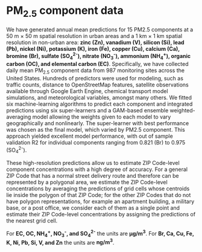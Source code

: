 # PM<sub>2.5</sub> component data

We have generated annual mean predictions for 15 PM2.5 components at a 50 m × 50 m spatial resolution in urban areas and a 1 km × 1 km spatial resolution in non-urban area: **zinc (Zn), vanadium (V), silicon (Si), lead (Pb), nickel (Ni), potassium (K), iron (Fe), copper (Cu), calcium (Ca), bromine (Br), sulfate (SO<sub>4</sub><sup>2-</sup>), nitrate (NO<sub>3</sub><sup>-</sup>), ammonium (NH<sub>4</sub><sup>+</sup>), organic carbon (OC), and elemental carbon (EC)**. Specifically, we have collected daily mean PM<sub>2.5</sub> component data from 987 monitoring sites across the United States. Hundreds of predictors were used for modeling, such as traffic counts, distance to OpenStreetMap features, satellite observations available through Google Earth Engine, chemical transport model simulations, and meteorological variables, amongst many others. We fitted six machine-learning algorithms to predict each component and integrated predictions using six super-learners and a GAM-based ensemble weighted-averaging model allowing the weights given to each model to vary geographically and nonlinearly. The super-learner with best performance was chosen as the final model, which varied by PM2.5 component. This approach yielded excellent model performance, with out of sample validation R2 for individual components ranging from 0.821 (Br) to 0.975 (SO<sub>4</sub><sup>2-</sup>).

These high-resolution predictions allow us to estimate ZIP Code-level component concentrations with a high degree of accuracy. For a general ZIP Code that has a normal street delivery route and therefore can be represented by a polygonal area, we estimate the ZIP Code-level concentrations by averaging the predictions of grid cells whose centroids lie inside the polygon of that ZIP Code; for the other ZIP Codes that do not have polygon representations, for example an apartment building, a military base, or a post office, we consider each of them as a single point and estimate their ZIP Code-level concentrations by assigning the predictions of the nearest grid cell.

For **EC, OC, NH<sub>4</sub><sup>+</sup>, NO<sub>3</sub><sup>-</sup>, and SO<sub>4</sub><sup>2-</sup>** the units are **&micro;g/m<sup>3</sup>**. For **Br, Ca, Cu, Fe, K, Ni, Pb, Si, V, and Zn** the units are **ng/m<sup>3</sup>**.
